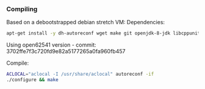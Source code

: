 ### Compiling
Based on a debootstrapped debian stretch VM:
Dependencies:
```sh
apt-get install -y dh-autoreconf wget make git openjdk-8-jdk libcppunit-dev libcppunit-doc libtool patch libzookeeper-mt-dev libjansson-dev
```
Using open62541 version - commit: 3702ffe7f3c720fd9e82a5177265a0fa960fb457

Compile:
```sh
ACLOCAL="aclocal -I /usr/share/aclocal" autoreconf -if
./configure && make

